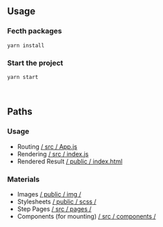 ## Usage
### Fecth packages
`yarn install`
### Start the project
`yarn start`

<br>

## Paths
### Usage
- Routing
[/ src / App.js](https://github.com/heyoboo/purchasing-process/blob/main/src/App.js)
- Rendering
[/ src / index.js](https://github.com/heyoboo/purchasing-process/blob/main/src/index.js)
- Rendered Result
[/ public / index.html](https://github.com/heyoboo/purchasing-process/blob/main/public/index.html)

### Materials
- Images
[/ public / img /](https://github.com/heyoboo/purchasing-process/tree/main/public/img)
- Stylesheets
[/ public / scss /](https://github.com/heyoboo/purchasing-process/tree/main/public/scss)
- Step Pages
[/ src / pages /](https://github.com/heyoboo/purchasing-process/tree/main/src/pages)
- Components (for mounting)
[/ src / components /](https://github.com/heyoboo/purchasing-process/tree/main/src/components)

